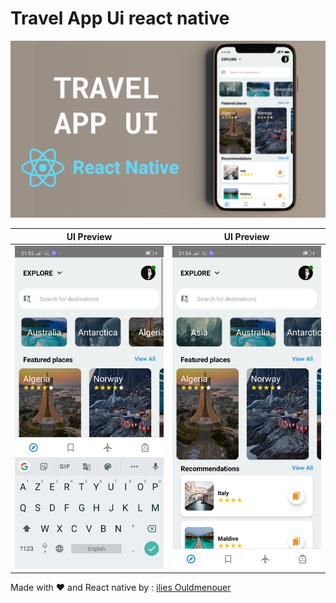 # Travel App Ui react native

![](ScreenShots/ilies_ouldmenouer_ilies_space_travel_app_ui.png)

|            UI Preview            |                  UI Preview                  |
| :------------------------------: | :------------------------------------------: |
| ![](ScreenShots/travelappui.jpg) | ![](ScreenShots/react-native-app-design.jpg) |

Made with ❤ and React native
by : <a href= 'https://www.linkedin.com/in/ilies-ould-menouer-6a02111a2/' >ilies Ouldmenouer</a>
